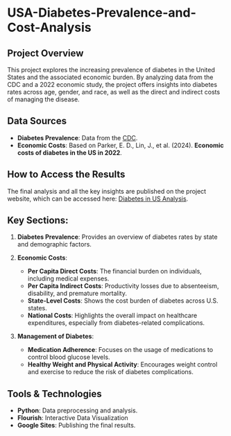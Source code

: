 # USA-Diabetes-Prevalence-and-Cost-Analysis

## Project Overview
This project explores the increasing prevalence of diabetes in the United States and the associated economic burden. By analyzing data from the CDC and a 2022 economic study, the project offers insights into diabetes rates across age, gender, and race, as well as the direct and indirect costs of managing the disease.

## Data Sources
- **Diabetes Prevalence**: Data from the [CDC](https://www.cdc.gov/diabetes/php/data-research/index.html).
- **Economic Costs**: Based on Parker, E. D., Lin, J., et al. (2024). **Economic costs of diabetes in the US in 2022**.

## How to Access the Results
The final analysis and all the key insights are published on the project website, which can be accessed here: [Diabetes in US Analysis](https://sites.google.com/view/diabetes-in-us-analysis).

## Key Sections:
1. **Diabetes Prevalence**: Provides an overview of diabetes rates by state and demographic factors.
2. **Economic Costs**:
   - **Per Capita Direct Costs**: The financial burden on individuals, including medical expenses.
   - **Per Capita Indirect Costs**: Productivity losses due to absenteeism, disability, and premature mortality.
   - **State-Level Costs**: Shows the cost burden of diabetes across U.S. states.
   - **National Costs**: Highlights the overall impact on healthcare expenditures, especially from diabetes-related complications.

3. **Management of Diabetes**:
   - **Medication Adherence**: Focuses on the usage of medications to control blood glucose levels.
   - **Healthy Weight and Physical Activity**: Encourages weight control and exercise to reduce the risk of diabetes complications.

## Tools & Technologies
- **Python**: Data preprocessing and analysis.
- **Flourish**: Interactive Data Visualization
- **Google Sites**: Publishing the final results.









